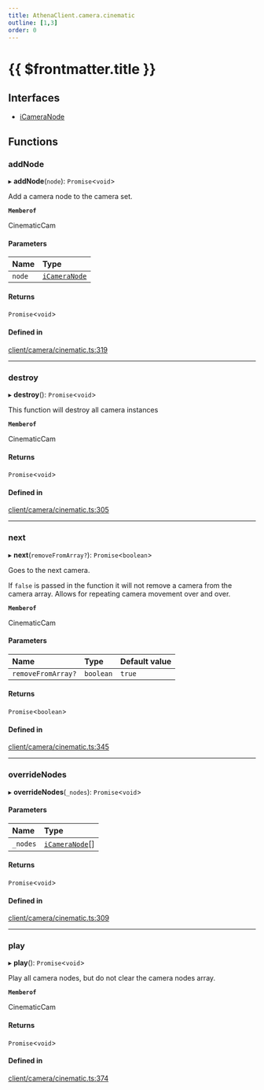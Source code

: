 ```yaml
---
title: AthenaClient.camera.cinematic
outline: [1,3]
order: 0
---
```


# {{ $frontmatter.title }}


## Interfaces

- [iCameraNode](../interfaces/client_camera_cinematic_iCameraNode.md)

## Functions

### addNode

▸ **addNode**(`node`): `Promise`<`void`\>

Add a camera node to the camera set.

**`Memberof`**

CinematicCam

#### Parameters

| Name | Type |
| :------ | :------ |
| `node` | [`iCameraNode`](../interfaces/client_camera_cinematic_iCameraNode.md) |

#### Returns

`Promise`<`void`\>

#### Defined in

[client/camera/cinematic.ts:319](https://github.com/Stuyk/altv-athena/blob/9c488f0/src/core/client/camera/cinematic.ts#L319)

___

### destroy

▸ **destroy**(): `Promise`<`void`\>

This function will destroy all camera instances

**`Memberof`**

CinematicCam

#### Returns

`Promise`<`void`\>

#### Defined in

[client/camera/cinematic.ts:305](https://github.com/Stuyk/altv-athena/blob/9c488f0/src/core/client/camera/cinematic.ts#L305)

___

### next

▸ **next**(`removeFromArray?`): `Promise`<`boolean`\>

Goes to the next camera.

If `false` is passed in the function it will not remove a camera
from the camera array. Allows for repeating camera movement over and over.

**`Memberof`**

CinematicCam

#### Parameters

| Name | Type | Default value |
| :------ | :------ | :------ |
| `removeFromArray?` | `boolean` | `true` |

#### Returns

`Promise`<`boolean`\>

#### Defined in

[client/camera/cinematic.ts:345](https://github.com/Stuyk/altv-athena/blob/9c488f0/src/core/client/camera/cinematic.ts#L345)

___

### overrideNodes

▸ **overrideNodes**(`_nodes`): `Promise`<`void`\>

#### Parameters

| Name | Type |
| :------ | :------ |
| `_nodes` | [`iCameraNode`](../interfaces/client_camera_cinematic_iCameraNode.md)[] |

#### Returns

`Promise`<`void`\>

#### Defined in

[client/camera/cinematic.ts:309](https://github.com/Stuyk/altv-athena/blob/9c488f0/src/core/client/camera/cinematic.ts#L309)

___

### play

▸ **play**(): `Promise`<`void`\>

Play all camera nodes, but do not clear the camera nodes array.

**`Memberof`**

CinematicCam

#### Returns

`Promise`<`void`\>

#### Defined in

[client/camera/cinematic.ts:374](https://github.com/Stuyk/altv-athena/blob/9c488f0/src/core/client/camera/cinematic.ts#L374)
